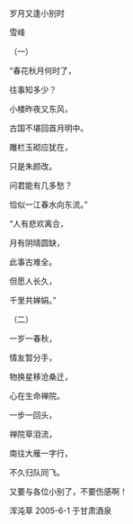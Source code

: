 岁月又逢小别时

雪峰


（一）

“春花秋月何时了，

往事知多少？

小楼昨夜又东风，

古国不堪回首月明中。

雕栏玉砌应犹在，

只是朱颜改。

问君能有几多愁？

恰似一江春水向东流。”

“人有悲欢离合，

月有阴晴圆缺，

此事古难全。

但愿人长久，

千里共婵娟。”


（二）

一岁一春秋，

情友暂分手，

物换星移沧桑迁，

心在生命禅院。

一步一回头，

禅院草泪流，

南往大雁一字行，

不久归队同飞。

又要与各位小别了，不要伤感啊！

浑沌草 2005-6-1 于甘肃酒泉



